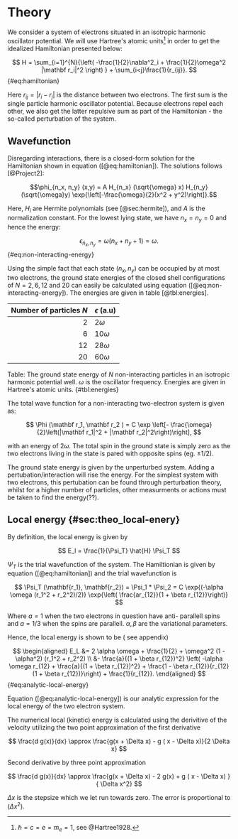 # Theory

We consider a system of electrons situated in an isotropic harmonic oscillator potential. We will use Hartree's atomic units[^hartree] in order to get the idealized Hamiltonian presented below:

$$ H = \sum_{i=1}^{N}{\left( -\frac{1}{2}\nabla^2_i + \frac{1}{2}\omega^2 |\mathbf r_i|^2 \right) } + \sum_{i<j}\frac{1}{r_{ij}}. $$ {#eq:hamiltonian}

Here $r_{ij} = |r_i - r_j|$ is the distance between two electrons. The first sum is the single particle harmonic oscillator potential. Because electrons repel each other, we also get the latter repulsive sum as part of the Hamiltonian - the so-called perturbation of the system.

[^hartree]: $\hbar = c = e = m_e = 1$, see @Hartree1928.

## Wavefunction

Disregarding interactions, there is a closed-form solution for the Hamiltonian shown in equation ([@eq:hamiltonian]). The solutions follows [@Project2]:

$$\phi_{n_x, n_y} (x,y) = A H_{n_x} (\sqrt{\omega} x) H_{n_y}(\sqrt{\omega}y) \exp{\left[-\frac{\omega}{2}(x^2 + y^2)\right]}.$$

Here, $H_i$ are Hermite polynomials (see [@sec:hermite]), and $A$ is the normalization constant. For the lowest lying state, we have $n_x = n_y = 0$ and hence the energy:

$$ \epsilon_{n_x, n_y} = \omega(n_x + n_y + 1) = \omega. $$ {#eq:non-interacting-energy}

Using the simple fact that each state $(n_x, n_y)$ can be occupied by at most two electrons, the ground state energies of the closed shell configurations of $N = 2, 6, 12$ and $20$ can easily be calculated using equation ([@eq:non-interacting-energy]). The energies are given in table [@tbl:energies].

<!-- Don't worry about the erroneous table numbering. This is a fault of a Doctor filter I made, but a quick-fix is on the to do list <3. -->

| **Number of particles $N$** | **$\epsilon$ (a.u)** |
| ----:                       | ---                  |
| $2$                         | $2 \omega$           |
| $6$                         | $10 \omega$          |
| $12$                        | $28 \omega$          |
| $20$                        | $60 \omega$          | 

Table: The ground state energy of $N$ non-interacting particles in an isotropic harmonic potential well. $\omega$ is the oscillator frequency. Energies are given in Hartree's atomic units. {#tbl:energies}

The total wave function for a non-interacting two-electron system is given as:

$$ \Phi (\mathbf r_1, \mathbf r_2 ) = C \exp \left[- \frac{\omega}{2}\left(|\mathbf r_1|^2 + |\mathbf r_2|^2\right)\right], $$

with an energy of $2\omega$. The total spin in the ground state is simply zero as the two electrons living in the state is pared with opposite spins (eg. $\pm 1/2$). <!-- Is this correct?. -->

The ground state energy is given by the unperturbed system. Adding a pertubation/interaction will rise the energy. For the simplest system with two electrons, this pertubation can be found through perturbation theory, whilst for a higher number of particles, other measurments or actions must be taken to find the energy(??).

## Local energy {#sec:theo_local-enery}

By definition, the local energy is given by 

$$ E_l = \frac{1}{\Psi_T} \hat{H} \Psi_T $$

$\Psi_T$ is the trial wavefunction of the system. The Hamiltionian is given by equation ([@eq:hamiltonian]) and the trial wavefunction is 

$$ \Psi_T (\mathbf{r_1}, \mathbf{r_2}) = \Psi_1  * \Psi_2 = C \exp{(-\alpha \omega (r_1^2 + r_2^2)/2)} \exp{\left( \frac{ar_{12}}{1 + \beta r_{12}}\right)} $$

Where $a = 1$ when the two electrons in question have anti- parallell spins and $a = 1/3$ when the spins are parallell. $\alpha, \beta$ are the variational parameters. 

Hence, the local energy is shown to be ( see appendix) 

$$ \begin{aligned}
E_L &= 2 \alpha \omega + \frac{1}{2} + \omega^2 (1 - \alpha^2) (r_1^2 + r_2^2) \\
&- \frac{a}{(1 + \beta r_{12})^2} \left( -\alpha \omega r_{12} + \frac{a}{(1 + \beta r_{12})^2} + \frac{1 - \beta r_{12}}{r_{12}(1 + \beta r_{12})}\right) + \frac{1}{r_{12}}.
\end{aligned} $$ {#eq:analytic-local-energy} <!-- Is this correct?. -->

Equation ([@eq:analytic-local-energy]) is our analytic expression for the local energy of the two electron system. 

The numerical local (kinetic) energy is calculated using the derivitive of the velocity utilizing the two point approximation of the first derivative

$$ \frac{d g(x)}{dx} \approx \frac{g(x + \Delta x) - g ( x - \Delta x)}{2 \Delta x} $$

Second derivative by three point approximation

$$ \frac{d g(x)}{dx} \approx \frac{g(x + \Delta x) - 2 g(x)  + g ( x - \Delta x) }{ \Delta x^2}  $$

$\Delta x$ is the stepsize which we let run towards zero. The error is proportional to $(\Delta x ^2 )$.
